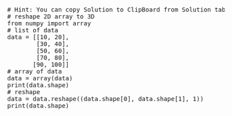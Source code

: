<pre class="file" data-target="clipboard">
# Hint: You can copy Solution to ClipBoard from Solution tab 
# reshape 2D array to 3D
from numpy import array
# list of data
data = [[10, 20],
		[30, 40],
		[50, 60],
	    [70, 80],
       [90, 100]]
# array of data
data = array(data)
print(data.shape)
# reshape
data = data.reshape((data.shape[0], data.shape[1], 1))
print(data.shape)
</pre>


